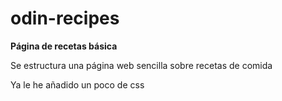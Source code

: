 # odin-recipes

**Página de recetas básica**

Se estructura una página web sencilla sobre recetas de comida

Ya le he añadido un poco de css